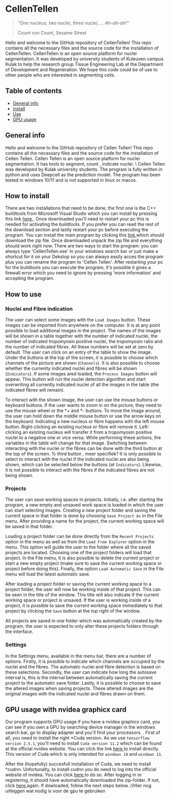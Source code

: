 # CellenTellen
> *"One nucleus, two nuclei, three nuclei, ... Ah-ah-ah!"*
>
> Count von Count, Sesame Street

Hello and welcome to the GitHub repository of CellenTellen! This repo contains all the necessary files and the source code for the installation of CellenTellen. CellenTellen is an open source platform for nuclei segmentation. It was developed by university students of Kuleuven campus Kulak to help the research group Tissue Engineering Lab at the Department of Development and Regeneration. We hope this code could be of use to other people who are interested in segmenting cells. 

## Table of contents
* [General info](#general-info)
* [install](#How-to-install)
* [Use](#How-to-use)
* [GPU usage](#GPU-usage-with-nvidea-graphicx-card)

## General info
Hello and welcome to the GitHub repository of Cellen Tellen! This repo contains all the necessary files and the source code for the installation of Cellen Tellen. Cellen Tellen is an open source platform for nuclei segmentation. It has tools to segment, count , indicate nuclei. \\
Cellen Tellen was developed by Kulak university students. The program is fully written in python and uses Deepcell as the prediction model.
The program has been tested in windows 10/11 and is not supported in linux or macos. 

## How to install

There are two installations that need to be done, the first one is the C++ buildtools from Microsoft Visual Studio which you can install by pressing this link <a href="https://visualstudio.microsoft.com/visual-cpp-build-tools/"> here </a>. Once downloaded you'll need to restart your pc this is needed for activating the buildtools. If you prefer you can read the rest of the download section and lastly restart your pc before executing the program.
You can install the main program by clicking this <a href="https://gitlab.kuleuven.be/u0143112/graaftel/-/raw/master/Code/Graphical%20Interface/Version1.1.zip
"> link </a> which should download the zip file. Once downloaded unpack the zip file and everything should work right now. There are two ways to start the program: you can always type 'CellenTellen.exe' in your windows search bar or just make a shortcut for it on your Dekstop
 so you can always easily acces the program plus you can rename the program to 'Cellen Tellen'. After restarting your pc for the buildtools you can execute the program, it's possible it gives a firewall error which you need to ignore by pressing 'more information' and accepting the program. 



## How to use
### Nuclei and Fibre indication

The user can select some images with the `Load Images` button. These images can be imported from anywhere on the computer. It is at any point possible to load additional images in the project. The names of the images will be shown in a table together with the number of indicated nuclei, the number of indicated tropomyosin positive nuclei, the tropomyosin ratio and the number of indicated fibres. All these numbers will be set at zero by default. The user can click on an entry of the table to show the image. Under the buttons at the top of the screen, it is possible to choose which channels of the picture are shown (`Channels`). It is also possible to choose whether the currenlty indicated nuclei and fibres will be shown (`Indicators`). If some images ared loaded, the `Process Images` button will appear. This button will run the nuclei detection algorithm and start overwriting all currently indicated nuclei of all the images in the table (the indicated fibres will remain).

To interact with the shown image, the user can use the mouse buttons or keyboard buttons. If the user wants to zoom in on the picture, they need to use the mouse wheel or the *+ and *- buttons. To move the image around, the user can hold down the middle mouse button or use the arrow keys on the keyboard. Indicating a new nucleus or fibre happens with the left mouse button. Right-clicking an existing nucleus or fibre will remove it. Left-clicking an existing nucleus will transfer it from a tropomyosin positive nuclei to a negative one or vice versa. While performing these actions, the variables in the table will change for that image. Switching between interacting with the nuclei or the fibres can be done with the third button at the top of the screen. % third button , meer specifiek? 
It is only possible to select to interact with the nuclei if the indicated nuclei are also being shown, which can be selected below the buttons (at `Indicators`). Likewise, it is not possible to interact with the fibres if the indicated fibres are not being shown.

### Projects

The user can save working spaces in projects. Initially, i.e. after starting the program, a new empty and unsaved work space is loaded in which the user can start selecting images. Creating a new project folder and saving the current space in that folder is done by choosing `Save Project As` in the File menu. After providing a name for the project, the current working space will be saved in that folder. 

Loading a project folder can be done directly from the `Recent Projects` option in the menu as well as from the `Load From Explorer` option in the menu. This option will guide the user to the folder where all the saved projects are located. Choosing one of the project folders will load that project. In the File menu, it is also possible to delete the current project or start a new empty project (make sure to save the current working space or project before doing this). Finally, the option `Load Automatic Save` in the File menu will load the latest automatic save.

After loading a project folder or saving the current working space to a project folder, the user will now be working inside of that project. This can be seen in the title of the window. This title will also indicate if the current working space or project is unsaved. If the user is working inside of a project, it is possible to save the current working space immediately to that project by clicking the `Save` button at the top right of the window. 

All projects are saved in one folder which was automatically created by the program, the user is expected to only alter these projects folders through the interface.


### Settings

In the Settings menu, available in the menu bar, there are a number of options. Firstly, it is possible to indicate which channels are occupied by the nuclei and the fibres. The automatic nuclei and fibre detection is based on these selections. Secondly, the user can indicate how long the autosave interval is, this is the interval between automatically saving the current project to the automatic save folder. Lastly, it is possible to choose to save the altered images when saving projects. These altered images are the original images with the indicated nuclei and fibres drawn on them.

## GPU usage with nvidea graphicx card
Our program supports GPU usage if you have a nvidea graphicx card, you can see if you own a GPU by searching device manager in the windows search bar, go to display adapter and you'll find your processors.
. First of all, you need to install the right *Cuda version. As we use `tensorflow version 2.5.1`, you'll need to install `Cuda version 11.2` which can be found at the official nvidea website. You can click the link 
<a href="https://developer.download.nvidia.com/compute/cuda/11.2.2/local_installers/cuda_11.2.2_461.33_win10.exe">
here 
</a> to install directly. This version of Cuda which is only intended for `windows 10` and `windows 11`. 

After the (hopefully) succesfull installation of Cuda, we need to install *cudnn. 
Unfortunalty, to install cudnn you do need to log into the official website of nvidea. You can click
<a href=https://developer.nvidia.com/compute/machine-learning/cudnn/secure/8.1.1.33/11.2_20210301/cudnn-11.2-windows-x64-v8.1.1.33.zip>
here </a> to do so.
After logging in or registering, it should have automatically downloaded the zip-folder. If not, click 
<a href=https://developer.nvidia.com/compute/machine-learning/cudnn/secure/8.1.1.33/11.2_20210301/cudnn-11.2-windows-x64-v8.1.1.33.zip>
here
</a> again.
If dowloaded, follow the next steps below. 
//Hier nog uitleggen wat nodig is voor de gpu te gebruiken
